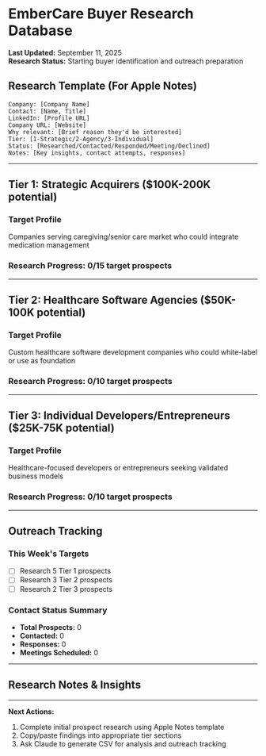# EmberCare Buyer Research Database

**Last Updated:** September 11, 2025  
**Research Status:** Starting buyer identification and outreach preparation

## Research Template (For Apple Notes)
```
Company: [Company Name]
Contact: [Name, Title]
LinkedIn: [Profile URL]
Company URL: [Website]
Why relevant: [Brief reason they'd be interested]
Tier: [1-Strategic/2-Agency/3-Individual]
Status: [Researched/Contacted/Responded/Meeting/Declined]
Notes: [Key insights, contact attempts, responses]
```

---

## Tier 1: Strategic Acquirers ($100K-200K potential)

### Target Profile
Companies serving caregiving/senior care market who could integrate medication management

### Research Progress: 0/15 target prospects

<!-- Paste research here using this format:

## [Company Name]
- Contact: [Name, Title]
- LinkedIn: [Profile URL] 
- Company URL: [Website]
- Why relevant: [Brief description]
- Status: [Current status]
- Notes: [Research findings, contact history]

-->

---

## Tier 2: Healthcare Software Agencies ($50K-100K potential)

### Target Profile  
Custom healthcare software development companies who could white-label or use as foundation

### Research Progress: 0/10 target prospects

<!-- Paste research here using same format as above -->

---

## Tier 3: Individual Developers/Entrepreneurs ($25K-75K potential)

### Target Profile
Healthcare-focused developers or entrepreneurs seeking validated business models

### Research Progress: 0/10 target prospects

<!-- Paste research here using same format as above -->

---

## Outreach Tracking

### This Week's Targets
- [ ] Research 5 Tier 1 prospects
- [ ] Research 3 Tier 2 prospects  
- [ ] Research 2 Tier 3 prospects

### Contact Status Summary
- **Total Prospects:** 0
- **Contacted:** 0
- **Responses:** 0
- **Meetings Scheduled:** 0

---

## Research Notes & Insights

<!-- Add insights from research here:
- Market patterns you notice
- Common buyer characteristics
- Pricing feedback
- Technical questions that come up
- Competitive landscape observations
-->

---

**Next Actions:**
1. Complete initial prospect research using Apple Notes template
2. Copy/paste findings into appropriate tier sections
3. Ask Claude to generate CSV for analysis and outreach tracking